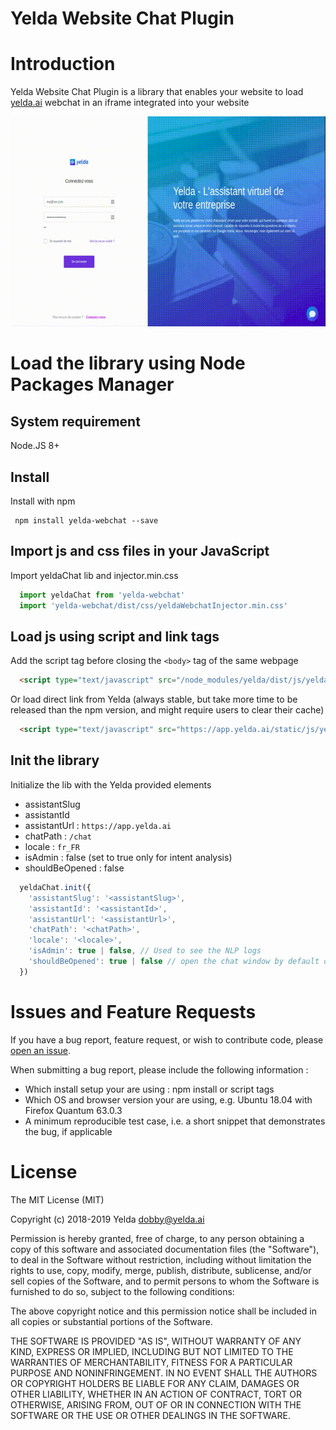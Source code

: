 Yelda Website Chat Plugin
=====

# Introduction
Yelda Website Chat Plugin is a library that enables your website to load [yelda.ai](https://yelda.ai) webchat in an iframe integrated into your website

![Demo](screencast-yelda.gif "Demo")

# Load the library using Node Packages Manager

## System requirement
Node.JS 8+

## Install
Install with npm
```shell
 npm install yelda-webchat --save
```

## Import js and css files in your JavaScript
Import yeldaChat lib and injector.min.css
```javascript
  import yeldaChat from 'yelda-webchat'
  import 'yelda-webchat/dist/css/yeldaWebchatInjector.min.css'
```

## Load js using script and link tags
Add the script tag before closing the `<body>` tag of the same webpage
```html
  <script type="text/javascript" src="/node_modules/yelda/dist/js/yeldaWebchatInjector.min.js"></script>
```

Or load direct link from Yelda (always stable, but take more time to be released than the npm version, and might require users to clear their cache)
```html
  <script type="text/javascript" src="https://app.yelda.ai/static/js/yeldaWebchatInjector.min.js"></script>
```

## Init the library
Initialize the lib with the Yelda provided elements
- assistantSlug
- assistantId
- assistantUrl : `https://app.yelda.ai`
- chatPath : `/chat`
- locale : `fr_FR`
- isAdmin : false (set to true only for intent analysis)
- shouldBeOpened : false

```javascript
  yeldaChat.init({
    'assistantSlug': '<assistantSlug>',
    'assistantId': '<assistantId>',
    'assistantUrl': '<assistantUrl>',
    'chatPath': '<chatPath>',
    'locale': '<locale>',
    'isAdmin': true | false, // Used to see the NLP logs
    'shouldBeOpened': true | false // open the chat window by default on loading the page if set to true
  })
```

# Issues and Feature Requests
If you have a bug report, feature request, or wish to contribute code, please [open an issue](https://github.com/Yeldaai/chat-plugin/issues).

When submitting a bug report, please include the following information :
- Which install setup your are using : npm install or script tags
- Which OS and browser version your are using, e.g. Ubuntu 18.04 with Firefox Quantum 63.0.3
- A minimum reproducible test case, i.e. a short snippet that demonstrates the bug, if applicable

License
=======

The MIT License (MIT)

Copyright (c) 2018-2019 Yelda <dobby@yelda.ai>

Permission is hereby granted, free of charge, to any person obtaining a copy
of this software and associated documentation files (the "Software"), to deal
in the Software without restriction, including without limitation the rights
to use, copy, modify, merge, publish, distribute, sublicense, and/or sell
copies of the Software, and to permit persons to whom the Software is
furnished to do so, subject to the following conditions:

The above copyright notice and this permission notice shall be included in all
copies or substantial portions of the Software.

THE SOFTWARE IS PROVIDED "AS IS", WITHOUT WARRANTY OF ANY KIND, EXPRESS OR
IMPLIED, INCLUDING BUT NOT LIMITED TO THE WARRANTIES OF MERCHANTABILITY,
FITNESS FOR A PARTICULAR PURPOSE AND NONINFRINGEMENT. IN NO EVENT SHALL THE
AUTHORS OR COPYRIGHT HOLDERS BE LIABLE FOR ANY CLAIM, DAMAGES OR OTHER
LIABILITY, WHETHER IN AN ACTION OF CONTRACT, TORT OR OTHERWISE, ARISING FROM,
OUT OF OR IN CONNECTION WITH THE SOFTWARE OR THE USE OR OTHER DEALINGS IN THE
SOFTWARE.
